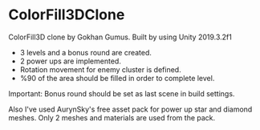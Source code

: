 # ColorFill3DClone
 
 ColorFill3D clone by Gokhan Gumus. Built by using Unity 2019.3.2f1

- 3 levels and a bonus round are created.
- 2 power ups are implemented.
- Rotation movement for enemy cluster is defined.
- %90 of the area should be filled in order to complete level.

Important: Bonus round should be set as last scene in build settings.

Also I've used AurynSky's free asset pack for power up star and diamond meshes. 
Only 2 meshes and materials are used from the pack.
